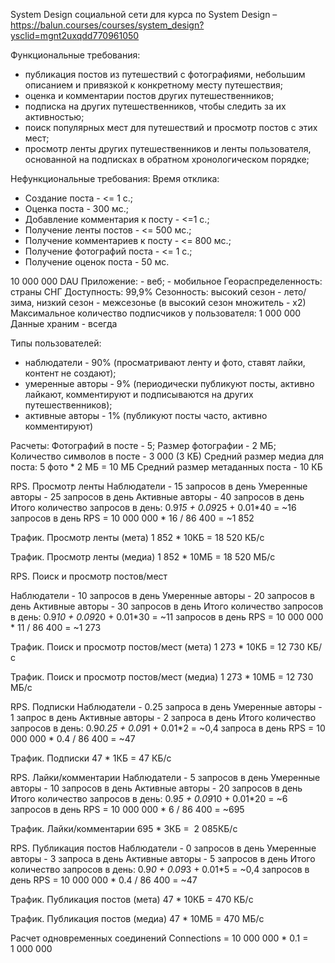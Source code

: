System Design социальной сети для курса по System Design – https://balun.courses/courses/system_design?ysclid=mgnt2uxqdd770961050

Функциональные требования:

- публикация постов из путешествий с фотографиями, небольшим описанием и привязкой к конкретному месту путешествия;
- оценка и комментарии постов других путешественников;
- подписка на других путешественников, чтобы следить за их активностью;
- поиск популярных мест для путешествий и просмотр постов с этих мест;
- просмотр ленты других путешественников и ленты пользователя, основанной на подписках в обратном хронологическом порядке;


Нефункциональные требования:
Время отклика:
   - Создание поста - <= 1 с.;
   - Оценка поста - 300 мс.;
   - Добавление комментария к посту - <=1 с.;
   - Получение ленты постов - <= 500 мс.;
   - Получение комментариев к посту - <= 800 мс.;
   - Получение фотографий поста - <= 1 с.;
   - Получение оценок поста - 50 мс.

10 000 000 DAU
Приложение:
	- веб;
	- мобильное
Геораспределенность: страны СНГ
Доступность: 99,9%
Сезонность: высокий сезон - лето/зима, низкий сезон - межсезонье (в высокий сезон множитель - х2)
Максимальное количество подписчиков у пользователя: 1 000 000
Данные храним - всегда


Типы пользователей:

- наблюдатели - 90% (просматривают ленту и фото, ставят лайки, контент не создают);
- умеренные авторы - 9% (периодически публикуют посты, активно лайкают, комментируют и подписываются на других путешественников);
- активные авторы - 1% (публикуют посты часто, активно комментируют)

Расчеты:
Фотографий в посте - 5;
Размер фотографии - 2 МБ;
Количество символов в посте - 3 000 (3 КБ)
Средний размер медиа для поста: 5 фото * 2 МБ = 10 МБ
Средний размер метаданных поста - 10 КБ

RPS. Просмотр ленты
Наблюдатели - 15 запросов в день
Умеренные авторы - 25 запросов в день
Активные авторы - 40 запросов в день
Итого количество запросов в день: 0.9*15 + 0.09*25 + 0.01*40 = ~16 запросов в день
RPS = 10 000 000 * 16 / 86 400 = ~1 852

Трафик. Просмотр ленты (мета)
1 852 * 10КБ = 18 520 КБ/с 

Трафик. Просмотр ленты (медиа)
1 852 * 10МБ = 18 520 МБ/с


RPS. Поиск и просмотр постов/мест

Наблюдатели - 10 запросов в день
Умеренные авторы - 20 запросов в день
Активные авторы - 30 запросов в день
Итого количество запросов в день: 0.9*10 + 0.09*20 + 0.01*30 = ~11 запросов в день
RPS = 10 000 000 * 11 / 86 400 = ~1 273

Трафик. Поиск и просмотр постов/мест (мета)
1 273 * 10КБ = 12 730 КБ/с 


Трафик. Поиск и просмотр постов/мест (медиа)
1 273 * 10МБ = 12 730 МБ/с


RPS. Подписки
Наблюдатели - 0.25 запроса в день
Умеренные авторы - 1 запрос в день
Активные авторы - 2 запроса в день
Итого количество запросов в день: 0.9*0.25 + 0.09*1 + 0.01*2 = ~0,4 запроса в день
RPS = 10 000 000 * 0.4 / 86 400 = ~47

Трафик. Подписки
47 * 1КБ = 47 КБ/с 


RPS. Лайки/комментарии
Наблюдатели - 5 запросов в день
Умеренные авторы - 10 запросов в день
Активные авторы - 20 запросов в день
Итого количество запросов в день: 0.9*5 + 0.09*10 + 0.01*20 = ~6 запросов в день
RPS = 10 000 000 * 6 / 86 400 = ~695

Трафик. Лайки/комментарии
695 * 3КБ =  2 085КБ/с 


RPS. Публикация постов
Наблюдатели - 0 запросов в день
Умеренные авторы - 3 запроса в день
Активные авторы - 5 запросов в день
Итого количество запросов в день: 0.9*0 + 0.09*3 + 0.01*5 = ~0,4 запросов в день
RPS = 10 000 000 * 0.4 / 86 400 = ~47

Трафик. Публикация постов (мета)
47 * 10КБ = 470 КБ/с 


Трафик. Публикация постов (медиа)
47 * 10МБ = 470 МБ/с

Расчет одновременных соединений
Connections = 10 000 000 * 0.1 = 1 000 000 
